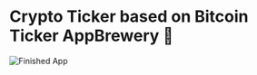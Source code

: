 # Crypto Ticker based on Bitcoin Ticker AppBrewery 🤑

![Finished App](https://github.com/londonappbrewery/Images/blob/master/bitcoin-flutter-demo.gif)
